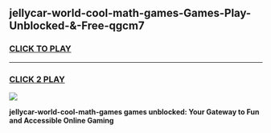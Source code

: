 
## jellycar-world-cool-math-games-Games-Play-Unblocked-&-Free-qgcm7
<h3>
<a href="https://premium76.site?title=jellycar-world-cool-math-games&ref=24A">CLICK TO PLAY</a></h3>
<hr>

<h3>
<a href="https://premium76.site?title=jellycar-world-cool-math-games&ref=24A">CLICK 2 PLAY</a>
  
</h3>

<a href="https://premium76.site?title=jellycar-world-cool-math-games&ref=24A"><img src="https://clearcache.store/games.png"></a>


**jellycar-world-cool-math-games games unblocked: Your Gateway to Fun and Accessible Online Gaming**
